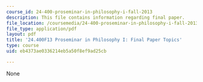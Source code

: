 ```yaml
---
course_id: 24-400-proseminar-in-philosophy-i-fall-2013
description: This file contains information regarding final paper.
file_location: /coursemedia/24-400-proseminar-in-philosophy-i-fall-2013/eb4373ae0336214eb5a50f8ef9ad25cb_MIT24_400F13_FinalPaper.pdf
file_type: application/pdf
layout: pdf
title: '24.400F13 Proseminar in Philosophy I: Final Paper Topics'
type: course
uid: eb4373ae0336214eb5a50f8ef9ad25cb

---
```

None
